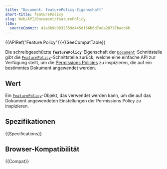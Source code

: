 ```yaml
---
title: "Document: featurePolicy-Eigenschaft"
short-title: featurePolicy
slug: Web/API/Document/featurePolicy
l10n:
  sourceCommit: 41a8b9c9832359d445d136b6d7a8a28737badc6b
---
```


{{APIRef("Feature Policy")}}{{SeeCompatTable}}

Die schreibgeschützte **`featurePolicy`**-Eigenschaft der [`Document`](/de/docs/Web/API/Document)-Schnittstelle gibt die [`FeaturePolicy`](/de/docs/Web/API/FeaturePolicy)-Schnittstelle zurück, welche eine einfache API zur Verfügung stellt, um die [Permissions Policies](/de/docs/Web/HTTP/Permissions_Policy) zu inspizieren, die auf ein bestimmtes Dokument angewendet werden.

## Wert

Ein [`FeaturePolicy`](/de/docs/Web/API/FeaturePolicy)-Objekt, das verwendet werden kann, um die auf das Dokument angewendeten Einstellungen der Permissions Policy zu inspizieren.

## Spezifikationen

{{Specifications}}

## Browser-Kompatibilität

{{Compat}}
